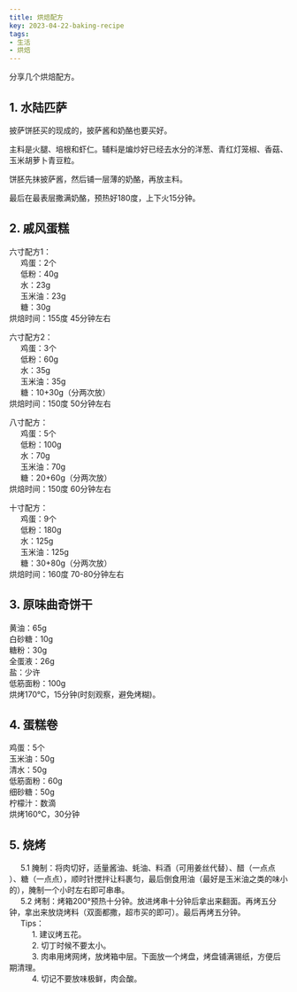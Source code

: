 ```yaml
---
title: 烘焙配方
key: 2023-04-22-baking-recipe
tags: 
- 生活
- 烘焙
---
```


分享几个烘焙配方。

<!--more-->

## 1. 水陆匹萨

披萨饼胚买的现成的，披萨酱和奶酪也要买好。

主料是火腿、培根和虾仁。辅料是煸炒好已经去水分的洋葱、青红灯笼椒、香菇、玉米胡萝卜青豆粒。  

饼胚先抹披萨酱，然后铺一层薄的奶酪，再放主料。

最后在最表层撒满奶酪，预热好180度，上下火15分钟。

## 2. 戚风蛋糕
六寸配方1：  
$\quad$ 鸡蛋：2个  
$\quad$ 低粉：40g  
$\quad$ 水：23g  
$\quad$ 玉米油：23g  
$\quad$ 糖：30g  
烘焙时间：155度 45分钟左右

六寸配方2：  
$\quad$ 鸡蛋：3个  
$\quad$ 低粉：60g  
$\quad$ 水：35g  
$\quad$ 玉米油：35g  
$\quad$ 糖：10+30g（分两次放）  
烘焙时间：150度 50分钟左右

八寸配方：  
$\quad$ 鸡蛋：5个  
$\quad$ 低粉：100g  
$\quad$ 水：70g  
$\quad$ 玉米油：70g  
$\quad$ 糖：20+60g（分两次放）  
烘焙时间：150度 60分钟左右

十寸配方：  
$\quad$ 鸡蛋：9个  
$\quad$ 低粉：180g  
$\quad$ 水：125g  
$\quad$ 玉米油：125g  
$\quad$ 糖：30+80g（分两次放）  
烘焙时间：160度 70-80分钟左右

## 3. 原味曲奇饼干
黄油：65g  
白砂糖：10g  
糖粉：30g  
全蛋液：26g  
盐：少许  
低筋面粉：100g  
烘烤170℃，15分钟(时刻观察，避免烤糊)。

## 4. 蛋糕卷
鸡蛋：5个  
玉米油：50g  
清水：50g  
低筋面粉：60g  
细砂糖：50g  
柠檬汁：数滴  
烘烤160℃，30分钟

## 5. 烧烤

$\quad$ 5.1 腌制：将肉切好，适量酱油、蚝油、料酒（可用姜丝代替）、醋（一点点 ）、糖（一点点），顺时针搅拌让料裹匀，最后倒食用油（最好是玉米油之类的味小的），腌制一个小时左右即可串串。  
$\quad$ 5.2 烤制：烤箱200°预热十分钟。放进烤串十分钟后拿出来翻面。再烤五分钟，拿出来放烧烤料（双面都撒，超市买的即可）。最后再烤五分钟。  
$\quad$ Tips：  
$\quad$ $\quad$ 1. 建议烤五花。  
$\quad$ $\quad$ 2. 切丁时候不要太小。  
$\quad$ $\quad$ 3. 肉串用烤网烤，放烤箱中层。下面放一个烤盘，烤盘铺满锡纸，方便后期清理。  
$\quad$ $\quad$ 4. 切记不要放味极鲜，肉会酸。